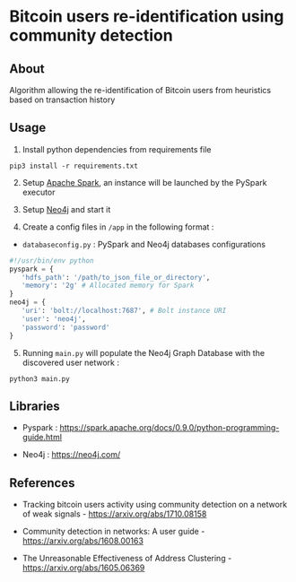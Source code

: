 # Bitcoin users re-identification using community detection

## About

Algorithm allowing the re-identification of Bitcoin users from heuristics based on transaction history

## Usage

1. Install python dependencies from requirements file

```shell
pip3 install -r requirements.txt
```

2. Setup [Apache Spark](https://spark.apache.org/downloads.html), an instance will be launched by the PySpark executor

3. Setup [Neo4j](https://neo4j.com/docs/operations-manual/current/installation/) and start it

4. Create a config files in `/app` in the following format :

 - `databaseconfig.py` : PySpark and Neo4j databases configurations
 ```python
#!/usr/bin/env python
pyspark = {
    'hdfs_path': '/path/to_json_file_or_directory',
    'memory': '2g' # Allocated memory for Spark
}
neo4j = {
    'uri': 'bolt://localhost:7687', # Bolt instance URI
    'user': 'neo4j',
    'password': 'password'
}
```

5. Running `main.py` will populate the Neo4j Graph Database with the discovered user
network :

```shell
python3 main.py
```


## Libraries

* Pyspark : https://spark.apache.org/docs/0.9.0/python-programming-guide.html

* Neo4j : https://neo4j.com/


## References

* Tracking bitcoin users activity using community
detection on a network of weak signals - https://arxiv.org/abs/1710.08158

* Community detection in networks: A user guide - https://arxiv.org/abs/1608.00163

* The Unreasonable Effectiveness of Address Clustering - https://arxiv.org/abs/1605.06369

